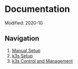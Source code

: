 # Documentation
Modified: 2020-10

## Navigation
1. [Manual Setup](manual.md)
2. [k3s Setup](ansible.md)
3. [k3s Control and Management](kubectl.md)